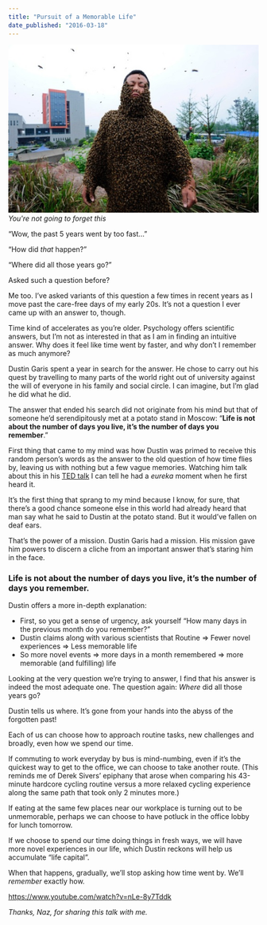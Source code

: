```yaml
---
title: "Pursuit of a Memorable Life"
date_published: "2016-03-18"
---
```


![You're not going to forget this](images/bee-guy.jpg)
_You're not going to forget this_

“Wow, the past 5 years went by too fast…”

“How did _that_ happen?”

“Where did all those years go?”

Asked such a question before?

Me too. I’ve asked variants of this question a few times in recent years as I move past the care-free days of my early 20s. It’s not a question I ever came up with an answer to, though.

Time kind of accelerates as you’re older. Psychology offers scientific answers, but I’m not as interested in that as I am in finding an intuitive answer. Why does it feel like time went by faster, and why don’t I remember as much anymore?

Dustin Garis spent a year in search for the answer. He chose to carry out his quest by travelling to many parts of the world right out of university against the will of everyone in his family and social circle. I can imagine, but I’m glad he did what he did.

The answer that ended his search did not originate from his mind but that of someone he’d serendipitously met at a potato stand in Moscow: “**Life is not about the number of days you live, it’s the number of days you remember**.”

First thing that came to my mind was how Dustin was primed to receive this random person’s words as the answer to the old question of how time flies by, leaving us with nothing but a few vague memories. Watching him talk about this in his [TED talk](https://www.youtube.com/watch?v=nLe-8y7Tddk) I can tell he had a _eureka_ moment when he first heard it.

It’s the first thing that sprang to my mind because I know, for sure, that there’s a good chance someone else in this world had already heard that man say what he said to Dustin at the potato stand. But it would’ve fallen on deaf ears.

That’s the power of a mission. Dustin Garis had a mission. His mission gave him powers to discern a cliche from an important answer that’s staring him in the face.

### Life is not about the number of days you live, it’s the number of days you remember.

Dustin offers a more in-depth explanation:

- First, so you get a sense of urgency, ask yourself “How many days in the previous month do you remember?”
- Dustin claims along with various scientists that Routine => Fewer novel experiences => Less memorable life
- So more novel events => more days in a month remembered => more memorable (and fulfilling) life

Looking at the very question we’re trying to answer, I find that his answer is indeed the most adequate one. The question again: _Where_ did all those years go?

Dustin tells us where. It’s gone from your hands into the abyss of the forgotten past!

Each of us can choose how to approach routine tasks, new challenges and broadly, even how we spend our time.

If commuting to work everyday by bus is mind-numbing, even if it’s the quickest way to get to the office, we can choose to take another route. (This reminds me of Derek Sivers’ epiphany that arose when comparing his 43-minute hardcore cycling routine versus a more relaxed cycling experience along the same path that took only 2 minutes more.)

If eating at the same few places near our workplace is turning out to be unmemorable, perhaps we can choose to have potluck in the office lobby for lunch tomorrow.

If we choose to spend our time doing things in fresh ways, we will have more novel experiences in our life, which Dustin reckons will help us accumulate “life capital”.

When that happens, gradually, we’ll stop asking how time went by. We’ll _remember_ exactly how.

https://www.youtube.com/watch?v=nLe-8y7Tddk

_Thanks, Naz, for sharing this talk with me._

